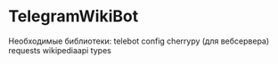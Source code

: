 # TelegramWikiBot

Необходимые библиотеки:
telebot
config
cherrypy (для вебсервера)
requests
wikipediaapi
types
